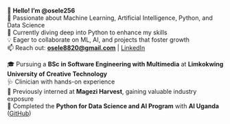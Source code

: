 👋 **Hello! I’m @osele256**  
🚀 Passionate about Machine Learning, Artificial Intelligence, Python, and Data Science  
🌱 Currently diving deep into Python to enhance my skills  
💡 Eager to collaborate on ML, AI, and projects that foster growth  
📫 Reach out: **osele8820@gmail.com** | [LinkedIn](https://www.linkedin.com/in/emmanuel-osele-248948b7/)  

🎓 Pursuing a **BSc in Software Engineering with Multimedia** at **Limkokwing University of Creative Technology**  
🩺 Clinician with hands-on experience  
🔬 Previously interned at **Magezi Harvest**, gaining valuable industry exposure  
📖 Completed the **Python for Data Science and AI Program** with **AI Uganda** ([GitHub](https://github.com/ai4ug))  

<!---
osele256/osele256 is a ✨ special ✨ repository because its `README.md` (this file) appears on your GitHub profile.
You can click the Preview link to take a look at your changes.
--->
